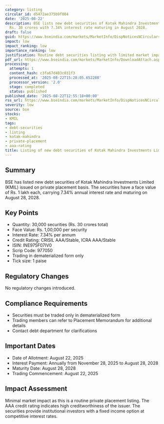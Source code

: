 ```yaml
---
category: listing
circular_id: d5472ae375b9f004
date: '2025-08-22'
description: BSE lists new debt securities of Kotak Mahindra Investments Limited worth
  Rs. 30 crores with 7.34% interest rate maturing in August 2028.
draft: false
guid: https://www.bseindia.com/markets/MarketInfo/DispNoticesNCirculars.aspx?Noticeid={6E48ADDF-80A9-43E3-942A-409B092E118C}&noticeno=20250822-39&dt=08/22/2025&icount=39&totcount=66&flag=0
impact: low
impact_ranking: low
importance_ranking: low
justification: Routine debt securities listing with limited market impact
pdf_url: https://www.bseindia.com/markets/MarketInfo/DownloadAttach.aspx?id=20250822-39&attachedId=
processing:
  attempts: 1
  content_hash: c3fa67d483c031f3
  processed_at: '2025-08-22T15:28:05.652288'
  processor_version: '2.0'
  stage: completed
  status: published
published_date: '2025-08-22T12:55:18+00:00'
rss_url: https://www.bseindia.com/markets/MarketInfo/DispNoticesNCirculars.aspx?Noticeid={6E48ADDF-80A9-43E3-942A-409B092E118C}&noticeno=20250822-39&dt=08/22/2025&icount=39&totcount=66&flag=0
severity: low
source: bse
stocks:
- KMIL
tags:
- debt-securities
- listing
- kotak-mahindra
- private-placement
- aaa-rating
title: Listing of new debt securities of Kotak Mahindra Investments Limited
---
```


## Summary

BSE has listed new debt securities of Kotak Mahindra Investments Limited (KMIL) issued on private placement basis. The securities have a face value of Rs. 1 lakh each, carrying 7.34% annual interest rate and maturing on August 28, 2028.

## Key Points

- Quantity: 30,000 securities (Rs. 30 crores total)
- Face Value: Rs. 1,00,000 per security
- Interest Rate: 7.34% per annum
- Credit Rating: CRISIL AAA/Stable, ICRA AAA/Stable
- ISIN: INE975F07IV0
- Scrip Code: 977050
- Trading in dematerialized form only
- Tick size: 1 paise

## Regulatory Changes

No regulatory changes introduced.

## Compliance Requirements

- Securities must be traded only in dematerialized form
- Trading members can refer to Placement Memorandum for additional details
- Contact debt department for clarifications

## Important Dates

- Date of Allotment: August 22, 2025
- Interest Payment: Annually from November 28, 2025 to August 28, 2028
- Maturity Date: August 28, 2028
- Trading Commencement: August 22, 2025

## Impact Assessment

Minimal market impact as this is a routine private placement listing. The AAA credit rating indicates high creditworthiness of the issuer. The securities provide institutional investors with a fixed income option at competitive interest rates.